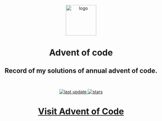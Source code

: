<div align="center">

  <img src="./src/assets/suraj-thotakura-logo.svg" alt="logo" width="100" height="auto" />
  <br />
  <h1>Advent of code</h1>
  
  <h2>
    Record of my solutions of annual advent of code.
  </h2>
  <br />

  
<!-- Badges -->
<p>
  <a href="">
    <img src="https://img.shields.io/github/last-commit/SurajThotakura/advent-of-code" alt="last update" />
  </a>
  <a href="https://github.com/SurajThotakura/advent-of-code/stargazers">
    <img src="https://img.shields.io/github/stars/SurajThotakura/advent-of-code" alt="stars" />
  </a>
</p>
</div>

  <h1 align="center">
<a href="https://adventofcode.com/" target="_blank" rel="noreferrer noopener">Visit Advent of Code</a>
</h1>
